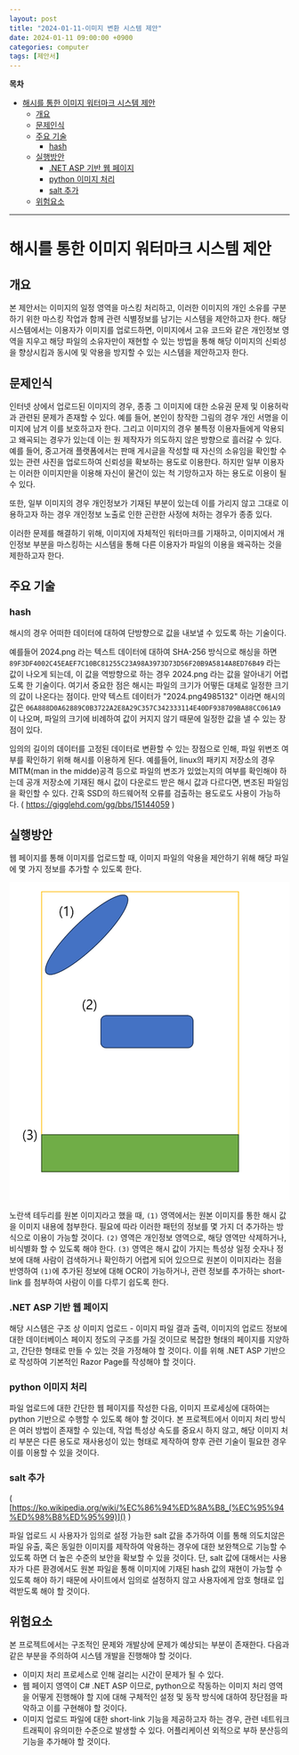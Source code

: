 ```yaml
---
layout: post
title: "2024-01-11-이미지 변환 시스템 제안"
date: 2024-01-11 09:00:00 +0900
categories: computer
tags: [제안서]
---
```

**목차**

- [해시를 통한 이미지 워터마크 시스템 제안](#해시를-통한-이미지-워터마크-시스템-제안)
  - [개요](#개요)
  - [문제인식](#문제인식)
  - [주요 기술](#주요-기술)
    - [hash](#hash)
  - [실행방안](#실행방안)
    - [.NET ASP 기반 웹 페이지](#net-asp-기반-웹-페이지)
    - [python 이미지 처리](#python-이미지-처리)
    - [salt 추가](#salt-추가)
  - [위험요소](#위험요소)

---

# 해시를 통한 이미지 워터마크 시스템 제안

## 개요

본 제안서는 이미지의 일정 영역을 마스킹 처리하고, 이러한 이미지의 개인 소유를 구분하기 위한 마스킹 작업과 함께 관련 식별정보를 남기는 시스템을 제안하고자 한다.
해당 시스템에서는 이용자가 이미지를 업로드하면, 이미지에서 고유 코드와 같은 개인정보 영역을 지우고 해당 파일의 소유자만이 재현할 수 있는 방법을 통해 해당 이미지의 신뢰성을 향상시킴과 동시에 및 악용을 방지할 수 있는 시스템을 제안하고자 한다.

## 문제인식

인터넷 상에서 업로드된 이미지의 경우, 종종 그 이미지에 대한 소유권 문제 및 이용허락과 관련된 문제가 존재할 수 있다. 예를 들어, 본인이 창작한 그림의 경우 개인 서명을 이미지에 남겨 이를 보호하고자 한다.
그리고 이미지의 경우 불특정 이용자들에게 악용되고 왜곡되는 경우가 있는데 이는 원 제작자가 의도하지 않은 방향으로 흘러갈 수 있다. 예를 들어, 중고거래 플랫폼에서는 판매 게시글을 작성할 때 자신의 소유임을 확인할 수 있는 관련 사진을 업로드하여 신뢰성을 확보하는 용도로 이용한다. 하지만 일부 이용자는 이러한 이미지만을 이용해 자신이 물건이 있는 척 기망하고자 하는 용도로 이용이 될 수 있다.

또한, 일부 이미지의 경우 개인정보가 기재된 부분이 있는데 이를 가리지 않고 그대로 이용하고자 하는 경우 개인정보 노출로 인한 곤란한 사정에 처하는 경우가 종종 있다.

이러한 문제를 해결하기 위해, 이미지에 자체적인 워터마크를 기재하고, 이미지에서 개인정보 부분을 마스킹하는 시스템을 통해 다른 이용자가 파일의 이용을 왜곡하는 것을 제한하고자 한다.

## 주요 기술

### hash

해시의 경우 어떠한 데이터에 대하여 단방향으로 값을 내보낼 수 있도록 하는 기술이다.

예를들어 2024.png 라는 텍스트 데이터에 대하여 SHA-256 방식으로 해싱을 하면 ``89F3DF4002C45EAEF7C10BC81255C23A98A3973D73D56F20B9A5814A8ED76B49`` 라는 값이 나오게 되는데, 이 값을 역방향으로 하는 경우 2024.png 라는 값을 알아내기 어렵도록 한 기술이다.
여기서 중요한 점은 해시는 파일의 크기가 어떻든 대체로 일정한 크기의 값이 나온다는 점이다. 만약 텍스트 데이터가 "2024.png4985132" 이라면 해시의 값은 ``06A888D0A62889C0B3722A2E8A29C357C342333114E40DF938709BA88CC061A9`` 이 나오며, 파일의 크기에 비례하여 값이 커지지 않기 때문에 일정한 값을 낼 수 있는 장점이 있다.

임의의 길이의 데이터를 고정된 데이터로 변환할 수 있는 장점으로 인해, 파일 위변조 여부를 확인하기 위해 해시를 이용하게 된다. 예를들어, linux의 패키지 저장소의 경우 MITM(man in the midde)공격 등으로 파일의 변조가 있었는지의 여부를 확인해야 하는데 공개 저장소에 기재된 해시 값이 다운로드 받은 해시 값과 다르다면, 변조된 파일임을 확인할 수 있다.
간혹 SSD의 하드웨어적 오류를 검출하는 용도로도 사용이 가능하다.  ( https://gigglehd.com/gg/bbs/15144059 )

## 실행방안

웹 페이지를 통해 이미지를 업로드할 때, 이미지 파일의 악용을 제안하기 위해 해당 파일에 몇 가지 정보를 추가할 수 있도록 한다.

![](/assets/20240112_083103_2024-01-12_082958.png)

노란색 테두리를 원본 이미지라고 했을 때, ``(1)`` 영역에서는 원본 이미지를 통한 해시 값을 이미지 내용에 첨부한다. 필요에 따라 이러한 패턴의 정보를 몇 가지 더 추가하는 방식으로 이용이 가능할 것이다.
``(2)`` 영역은 개인정보 영역으로, 해당 영역만 삭제하거나, 비식별화 할 수 있도록 해야 한다.
``(3)`` 영역은 해시 값이 가지는 특성상 일정 숫자나 정보에 대해 사람이 검색하거나 확인하기 어렵게 되어 있으므로 원본이 이미지라는 점을 반영하여 ``(1)``에 추가된 정보에 대해 OCR이 가능하거나, 관련 정보를 추가하는 short-link 를 첨부하여 사람이 이를 다루기 쉽도록 한다.

### .NET ASP 기반 웹 페이지

해당 시스템은 구조 상 이미지 업로드 - 이미지 파일 결과 출력, 이미지의 업로드 정보에 대한 데이터베이스 페이지 정도의 구조를 가질 것이므로 복잡한 형태의 페이지를 지양하고, 간단한 형태로 만들 수 있는 것을 가정해야 할 것이다.
이를 위해 .NET ASP 기반으로 작성하여 기본적인 Razor Page를 작성해야 할 것이다.

### python 이미지 처리

파일 업로드에 대한 간단한 웹 페이지를 작성한 다음, 이미지 프로세싱에 대하여는 python 기반으로 수행할 수 있도록 해야 할 것이다. 본 프로젝트에서 이미지 처리 방식은 여러 방법이 존재할 수 있는데, 작업 특성상 속도를 중요시 하지 않고, 해당 이미지 처리 부분은 다른 용도로 재사용성이 있는 형태로 제작하여 향후 관련 기술이 필요한 경우 이를 이용할 수 있을 것이다.

### salt 추가

( [https://ko.wikipedia.org/wiki/%EC%86%94%ED%8A%B8_(%EC%95%94%ED%98%B8%ED%95%99)]() )

파일 업로드 시 사용자가 임의로 설정 가능한 salt 값을 추가하여 이를 통해 의도치않은 파일 유출, 혹은 동일한 이미지를 제작하여 악용하는 경우에 대한 보완책으로 기능할 수 있도록 하면 더 높은 수준의 보안을 확보할 수 있을 것이다.
단, salt 값에 대해서는 사용자가 다른 환경에서도 원본 파일읕 통해 이미지에 기재된 hash 값의 재현이 가능할 수 있도록 해야 하기 때문에 사이트에서 임의로 설정하지 않고 사용자에게 암호 형태로 입력받도록 해야 할 것이다.

## 위험요소

본 프로젝트에서는 구조적인 문제와 개발상에 문제가 예상되는 부분이 존재한다. 다음과 같은 부분을 주의하여 시스템 개발을 진행해야 할 것이다.

* 이미지 처리 프로세스로 인해 걸리는 시간이 문제가 될 수 있다.
* 웹 페이지 영역이 C# .NET ASP 이므로, python으로 작동하는 이미지 처리 영역을 어떻게 진행해야 할 지에 대해 구체적인 설정 및 동작 방식에 대하여 장단점을 파악하고 이를 구현해야 할 것이다.
* 이미지 업로드 파일에 대한 short-link 기능을 제공하고자 하는 경우, 관련 네트워크 트래픽이 유의미한 수준으로 발생할 수 있다. 어플리케이션 외적으로 부하 분산등의 기능을 추가해야 할 것이다.

